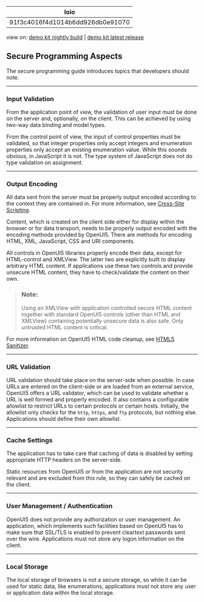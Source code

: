 <!-- loio91f3c4016f4d1014b6dd926db0e91070 -->

| loio |
| -----|
| 91f3c4016f4d1014b6dd926db0e91070 |

<div id="loio">

view on: [demo kit nightly build](https://openui5nightly.hana.ondemand.com/topic/91f3c4016f4d1014b6dd926db0e91070) | [demo kit latest release](https://sdk.openui5.org/topic/91f3c4016f4d1014b6dd926db0e91070)</div>

## Secure Programming Aspects

The secure programming guide introduces topics that developers should note.

***

<a name="loio91f3c4016f4d1014b6dd926db0e91070__section_0272193CE8834F04B077ABFD272B4E78"/>

### Input Validation

From the application point of view, the validation of user input must be done on the server and, optionally, on the client. This can be achieved by using two-way data binding and model types.

From the control point of view, the input of control properties must be validated, so that integer properties only accept integers and enumeration properties only accept an existing enumeration value. While this sounds obvious, in JavaScript it is not. The type system of JavaScript does not do type validation on assignment.

***

<a name="loio91f3c4016f4d1014b6dd926db0e91070__section_ACC446022F8C4401A548DF60B98C25C2"/>

### Output Encoding

All data sent from the server must be properly output encoded according to the context they are contained in. For more information, see [Cross-Site Scripting](Cross_Site_Scripting_91f0bd3.md).

Content, which is created on the client side either for display within the browser or for data transport, needs to be properly output encoded with the encoding methods provided by OpenUI5. There are methods for encoding HTML, XML, JavaScript, CSS and URI components.

All controls in OpenUI5 libraries properly encode their data, except for HTML-control and XMLView. The latter two are explicitly built to display arbitrary HTML content. If applications use these two controls and provide unsecure HTML content, they have to check/validate the content on their own.

> ### Note:  
> Using an XMLView with application controlled secure HTML content together with standard OpenUI5 controls \(other than HTML and XMLView\) containing potentially unsecure data is also safe. Only untrusted HTML content is critical.

For more information on OpenUI5 HTML code cleanup, see [HTML5 Sanitizer](Cross_Site_Scripting_91f0bd3.md#loio91f0bd316f4d1014b6dd926db0e91070__section_fdr_tzl_xcb).

***

<a name="loio91f3c4016f4d1014b6dd926db0e91070__section_9DBB8FAC798E48829FAC407FD9A47D9E"/>

### URL Validation

URL validation should take place on the server-side when possible. In case URLs are entered on the client-side or are loaded from an external service, OpenUI5 offers a URL validator, which can be used to validate whether a URL is well formed and properly encoded. It also contains a configurable allowlist to restrict URLs to certain protocols or certain hosts. Initially, the allowlist only checks for the `http`, `https`, and `ftp` protocols, but nothing else. Applications should define their own allowlist.

***

<a name="loio91f3c4016f4d1014b6dd926db0e91070__section_EEC726E351C54D799F6479B24A685E80"/>

### Cache Settings

The application has to take care that caching of data is disabled by setting appropriate HTTP headers on the server-side.

Static resources from OpenUI5 or from the application are not security relevant and are excluded from this rule, so they can safely be cached on the client.

***

<a name="loio91f3c4016f4d1014b6dd926db0e91070__section_A2E00DC0967241E89AF9B3E54CF7FDF3"/>

### User Management / Authentication

OpenUI5 does not provide any authorization or user management. An application, which implements such facilities based on OpenUI5 has to make sure that SSL/TLS is enabled to prevent cleartext passwords sent over the wire. Applications must not store any logon information on the client.

***

<a name="loio91f3c4016f4d1014b6dd926db0e91070__section_6ABD0CE1F88C4767A82E92D7295274C3"/>

### Local Storage

The local storage of browsers is not a secure storage, so while it can be used for static data, like enumerations, applications must not store any user or application data within the local storage.

